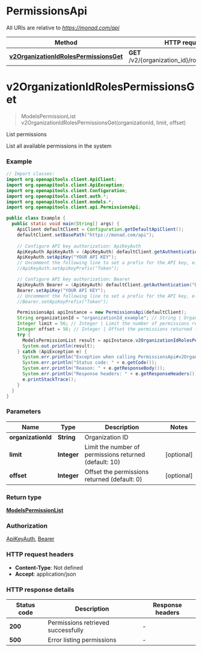 # PermissionsApi

All URIs are relative to *https://monad.com/api*

| Method | HTTP request | Description |
|------------- | ------------- | -------------|
| [**v2OrganizationIdRolesPermissionsGet**](PermissionsApi.md#v2OrganizationIdRolesPermissionsGet) | **GET** /v2/{organization_id}/roles/permissions | List permissions |


<a id="v2OrganizationIdRolesPermissionsGet"></a>
# **v2OrganizationIdRolesPermissionsGet**
> ModelsPermissionList v2OrganizationIdRolesPermissionsGet(organizationId, limit, offset)

List permissions

List all available permissions in the system

### Example
```java
// Import classes:
import org.openapitools.client.ApiClient;
import org.openapitools.client.ApiException;
import org.openapitools.client.Configuration;
import org.openapitools.client.auth.*;
import org.openapitools.client.models.*;
import org.openapitools.client.api.PermissionsApi;

public class Example {
  public static void main(String[] args) {
    ApiClient defaultClient = Configuration.getDefaultApiClient();
    defaultClient.setBasePath("https://monad.com/api");
    
    // Configure API key authorization: ApiKeyAuth
    ApiKeyAuth ApiKeyAuth = (ApiKeyAuth) defaultClient.getAuthentication("ApiKeyAuth");
    ApiKeyAuth.setApiKey("YOUR API KEY");
    // Uncomment the following line to set a prefix for the API key, e.g. "Token" (defaults to null)
    //ApiKeyAuth.setApiKeyPrefix("Token");

    // Configure API key authorization: Bearer
    ApiKeyAuth Bearer = (ApiKeyAuth) defaultClient.getAuthentication("Bearer");
    Bearer.setApiKey("YOUR API KEY");
    // Uncomment the following line to set a prefix for the API key, e.g. "Token" (defaults to null)
    //Bearer.setApiKeyPrefix("Token");

    PermissionsApi apiInstance = new PermissionsApi(defaultClient);
    String organizationId = "organizationId_example"; // String | Organization ID
    Integer limit = 56; // Integer | Limit the number of permissions returned (default: 10)
    Integer offset = 56; // Integer | Offset the permissions returned (default: 0)
    try {
      ModelsPermissionList result = apiInstance.v2OrganizationIdRolesPermissionsGet(organizationId, limit, offset);
      System.out.println(result);
    } catch (ApiException e) {
      System.err.println("Exception when calling PermissionsApi#v2OrganizationIdRolesPermissionsGet");
      System.err.println("Status code: " + e.getCode());
      System.err.println("Reason: " + e.getResponseBody());
      System.err.println("Response headers: " + e.getResponseHeaders());
      e.printStackTrace();
    }
  }
}
```

### Parameters

| Name | Type | Description  | Notes |
|------------- | ------------- | ------------- | -------------|
| **organizationId** | **String**| Organization ID | |
| **limit** | **Integer**| Limit the number of permissions returned (default: 10) | [optional] |
| **offset** | **Integer**| Offset the permissions returned (default: 0) | [optional] |

### Return type

[**ModelsPermissionList**](ModelsPermissionList.md)

### Authorization

[ApiKeyAuth](../README.md#ApiKeyAuth), [Bearer](../README.md#Bearer)

### HTTP request headers

 - **Content-Type**: Not defined
 - **Accept**: application/json

### HTTP response details
| Status code | Description | Response headers |
|-------------|-------------|------------------|
| **200** | Permissions retrieved successfully |  -  |
| **500** | Error listing permissions |  -  |

